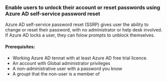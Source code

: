 ### Enable users to unlock their account or reset passwords using Azure AD  self-service password reset

Azure AD self-service password reset (SSRP) gives user the ability to change or reset their password, with no administrator or help desk involved. If Azure AD locks a user, they can folow prompts to unblock themselves.

#### Prerequisites:
- Working Azure AD tennat with at least Azure AD free trial licence.
- An account with Global administrator privileges
- A non-administrative user with a password you know
- A groupt that the non-user is a member of

